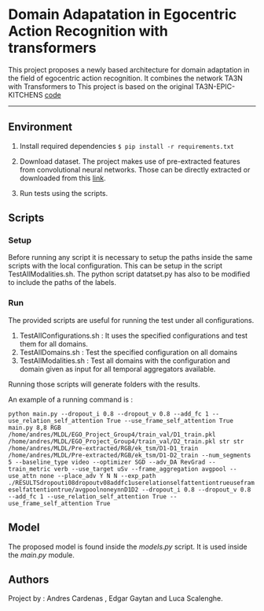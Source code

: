 # Domain Adapatation in Egocentric Action Recognition with transformers
This project proposes a newly based architecture for domain adaptation in the field of egocentric action recognition. It combines the network TA3N with Transformers to 
This project is based on the original TA3N-EPIC-KITCHENS [code](https://github.com/jonmun/EPIC-KITCHENS-100_UDA_TA3N)


---
## Environment

1. Install required dependencies 
`$ pip install -r requirements.txt`

2. Download dataset. The project makes use of pre-extracted features from convolutional neural networks. Those can be directly extracted or downloaded from this [link](https://drive.google.com/drive/folders/1qF-AuitdjFguIjbZNwPYDMDHxyN_RfJo?usp=sharing).

3. Run tests using the scripts.

## Scripts

### Setup
Before running any script it is necessary to setup the paths inside the same scripts with the local configuration. This can be setup in the script
TestAllModalities.sh.
The python script datatset.py has also to be modified to include the paths of the labels.

### Run
The provided scripts are useful for running the test under all configurations.

1. TestAllConfigurations.sh : It uses the specified configurations and test them for all domains.
2. TestAllDomains.sh : Test the specified configuration on all domains
3. TestAllModalities.sh : Test all domains with the configuration and domain given as input for all temporal aggregators available.


Running those scripts will generate folders with the results.

An example of a running command is : 

`python main.py --dropout_i 0.8 --dropout_v 0.8 --add_fc 1 --use_relation_self_attention True --use_frame_self_attention True
main.py 8,8 RGB /home/andres/MLDL/EGO_Project_Group4/train_val/D1_train.pkl /home/andres/MLDL/EGO_Project_Group4/train_val/D2_train.pkl str str /home/andres/MLDL/Pre-extracted/RGB/ek_tsm/D1-D1_train /home/andres/MLDL/Pre-extracted/RGB/ek_tsm/D1-D2_train --num_segments 5 --baseline_type video --optimizer SGD --adv_DA RevGrad --train_metric verb --use_target uSv --frame_aggregation avgpool --use_attn none --place_adv Y N N --exp_path ./RESULTSdropouti08dropoutv08addfc1userelationselfattentiontrueuseframeselfattentiontrue/avgpoolnoneynnD1D2 --dropout_i 0.8 --dropout_v 0.8 --add_fc 1 --use_relation_self_attention True --use_frame_self_attention True`


## Model

The proposed model is found inside the *models.py* script. It is used inside the *main.py* module.

## Authors

Project by : Andres Cardenas , Edgar Gaytan and Luca Scalenghe.